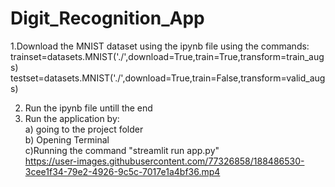 # Digit_Recognition_App
1.Download the MNIST dataset using the ipynb file using the commands:<br />
trainset=datasets.MNIST('./',download=True,train=True,transform=train_augs)<br />
testset=datasets.MNIST('./',download=True,train=False,transform=valid_augs)<br />

2. Run the ipynb file untill the end <br />
3. Run the application by:<br/>a) going to the project folder<br/>b) Opening Terminal<br/>c)Running the command "streamlit run app.py"
<br/>https://user-images.githubusercontent.com/77326858/188486530-3cee1f34-79e2-4926-9c5c-7017e1a4bf36.mp4
